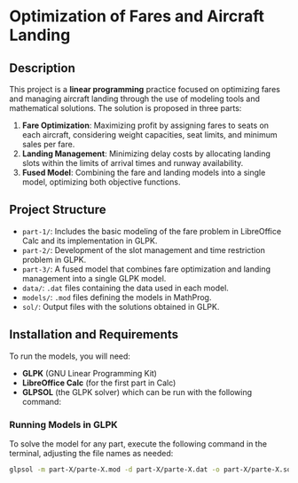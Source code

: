 # Optimization of Fares and Aircraft Landing

## Description

This project is a **linear programming** practice focused on optimizing fares and managing aircraft landing through the use of modeling tools and mathematical solutions. The solution is proposed in three parts:

1. **Fare Optimization**: Maximizing profit by assigning fares to seats on each aircraft, considering weight capacities, seat limits, and minimum sales per fare.
2. **Landing Management**: Minimizing delay costs by allocating landing slots within the limits of arrival times and runway availability.
3. **Fused Model**: Combining the fare and landing models into a single model, optimizing both objective functions.

## Project Structure

- `part-1/`: Includes the basic modeling of the fare problem in LibreOffice Calc and its implementation in GLPK.
- `part-2/`: Development of the slot management and time restriction problem in GLPK.
- `part-3/`: A fused model that combines fare optimization and landing management into a single GLPK model.
- `data/`: `.dat` files containing the data used in each model.
- `models/`: `.mod` files defining the models in MathProg.
- `sol/`: Output files with the solutions obtained in GLPK.

## Installation and Requirements

To run the models, you will need:

- **GLPK** (GNU Linear Programming Kit)
- **LibreOffice Calc** (for the first part in Calc)
- **GLPSOL** (the GLPK solver) which can be run with the following command:

### Running Models in GLPK

To solve the model for any part, execute the following command in the terminal, adjusting the file names as needed:

```bash
glpsol -m part-X/parte-X.mod -d part-X/parte-X.dat -o part-X/parte-X.sol
```
